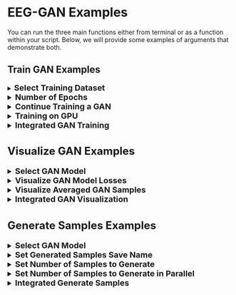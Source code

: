 # EEG-GAN Examples

You can run the three main functions either from terminal or as a function within your script. Below, we will provide some examples of arguments that demonstrate both.

## <b>Train GAN Examples</b>

<details style="border-color:Grey;">
    <summary style="background-color:transparent;"><b><font size = "4">Select Training Dataset</font></b></summary>
    <font size = "3">
    You can direct the GAN to train on specific datasets using the <code>data</code> argument. <br><br>

    <b>From terminal:</b><br>
    &emsp;<code>eeggan training_gan data=data\my_data.csv</code> <br><br>

</details>

<details style="border-color:Grey;">
    <summary style="background-color:transparent;"><b><font size = "4">Number of Epochs</font></b></summary>
    <font size = "3">
    You can vary the number of epochs that the GAN is trained on with the <code>n_epochs</code> parameter. <br><br>

    <b>From terminal:</b><br>
    &emsp;<code>eeggan training_gan n_epochs=8000</code> <br><br>

</details>

<details style="border-color:Grey;">
    <summary style="background-color:transparent;"><b><font size = "4">Continue Training a GAN</font></b></summary>
    <font size = "3">
    You can continue training a GAN using the <code>train_gan</code> and (optionally) <code>path_checkpoint</code> arguments. Not including the <code>path_checkpoint</code> argument will default to training a model <code>checkpoint.pt</code> <br><br>

    <b>From terminal:</b><br>
    &emsp;<code>eeggan training_gan train_gan path_checkpoint=my_model.pt</code> <br><br>

</details>

<details style="border-color:Grey;">
    <summary style="background-color:transparent;"><b><font size = "4">Training on GPU</font></b></summary>
    <font size = "3">
    You can use your GPU rather than CPU to train the GAN using the <code>ddp</code> parameter.<br><br>

    <b>From terminal:</b><br>
    &emsp;<code>eeggan training_gan ddp</code> <br><br>

</details>

<details style="border-color:Grey;">
    <summary style="background-color:transparent;"><b><font size = "4">Integrated GAN Training</font></b></summary>
    <font size = "3">
    We can use multiple arguments together to train our GAN, for example: <br>
    &emsp;On GPUs <code>ddp</code><br>
    &emsp;On our dataset <code>path_dataset=data\my_data.csv</code><br>
    &emsp;For 8000 epochs <code>n_epochs=8000</code><br><br>

    <b>From terminal:</b><br>
    &emsp;<code>eeggan training_gan ddp path_dataset=data\my_data.csv n_epochs=8000</code> <br><br>

</details>

## <b>Visualize GAN Examples</b>

<details style="border-color:Grey;">
    <summary style="background-color:transparent;"><b><font size = "4">Select GAN Model</font></b></summary>
    <font size = "3">
    First, you must tell the function what type of data it will be analyzing using the <code> checkpoint</code>, <code>experiment</code>, or  <code>csv_file</code> arguments. We will use <code>checkpoint</code>, which is used for GAN models.<br><br>
    You can visualize a specific GAN using the <code>file</code> and the <code>training_file</code> arguments.<br><br>

    <b>From terminal:</b><br>
    &emsp;<code>eeggan visualize checkpoint file=my_GAN.pt training_file=data\my_data.csv</code><br><br>

</details>

<details style="border-color:Grey;">
    <summary style="background-color:transparent;"><b><font size = "4">Visualize GAN Model Losses</font></b></summary>
    <font size = "3">
    First, you must tell the function what type of data it will be analyzing using the <code> checkpoint</code>, <code>experiment</code>, or  <code>csv_file</code> arguments. We will use <code>checkpoint</code>, which is used for GAN models.<br><br>
    You can visualize GAN model losses using the <code>plot_losses</code> argument.<br><br>

    <b>From terminal:</b><br>
    &emsp;<code>eeggan visualize checkpoint plot_losses</code><br><br>

</details>

<details style="border-color:Grey;">
    <summary style="background-color:transparent;"><b><font size = "4">Visualize Averaged GAN Samples</font></b></summary>
    <font size = "3">
    First, you must tell the function what type of data it will be analyzing using the <code> checkpoint</code>, <code>experiment</code>, or  <code>csv_file</code> arguments. We will use <code>checkpoint</code>, which is used for GAN models.<br><br>
    You can visualize a grand-average of data (across conditions) using the <code>averaged</code> argument.<br><br>

    <b>From terminal:</b><br>
    &emsp;<code>eeggan visualize checkpoint averaged</code><br><br>

</details>

<details style="border-color:Grey;">
    <summary style="background-color:transparent;"><b><font size = "4">Integrated GAN Visualization</font></b></summary>
    <font size = "3">
    First, you must tell the function what type of data it will be analyzing using the <code> checkpoint</code>, <code>experiment</code>, or  <code>csv_file</code> arguments. We will use <code>checkpoint</code>, which is used for GAN models.<br><br>

    We can use multiple arguments together to visualize our data, for example: <br>
    &emsp;On a GAN <code>checkpoint</code><br>
    &emsp;Plot losses <code>plot_losses</code><br>
    &emsp;Selecting a GAN <code>file=gansEEGModel.pt</code><br><br>

    <b>From terminal:</b><br>
    &emsp;<code>eeggan visualize checkpoint plot_losses file=gansEEGModel.pt</code><br><br>

</details>

## <b>Generate Samples Examples</b>

<details style="border-color:Grey;">
    <summary style="background-color:transparent;"><b><font size = "4">Select GAN Model</font></b></summary>
    <font size = "3">
    You can generate samples from a specific GAN using the <code>file</code> argument. <br><br>

    <b>From terminal:</b><br>
    &emsp;<code>eeggan generate_samples file=my_GAN.pt</code> <br><br>

</details>

<details style="border-color:Grey;">
    <summary style="background-color:transparent;"><b><font size = "4">Set Generated Samples Save Name</font></b></summary>
    <font size = "3">
    You can declare the path and name of the saved generated samples file using the <code>path_samples</code> argument. <br><br>

    <b>From terminal:</b><br>
    &emsp;<code>eeggan generate_samples path_samples=generated_samples\my_samples.csv</code> <br><br>

</details>

<details style="border-color:Grey;">
    <summary style="background-color:transparent;"><b><font size = "4">Set Number of Samples to Generate</font></b></summary>
    <font size = "3">
    You can set the total number of samples to generate (which will be split equally across conditions) using the <code>num_samples_total</code> argument. <br><br>

    <b>From terminal:</b><br>
    &emsp;<code>eeggan generate_samples num_samples_total=10000</code> <br><br>

</details>

<details style="border-color:Grey;">
    <summary style="background-color:transparent;"><b><font size = "4">Set Number of Samples to Generate in Parallel</font></b></summary>
    <font size = "3">
    You can set the number of samples that will be generated in parallel using the <code>num_samples_parallel</code> argument. <br><br>

    <b>From terminal:</b><br>
    &emsp;<code>eeggan generate_samples num_samples_parallel=1000</code> <br><br>

</details>

<details style="border-color:Grey;">
    <summary style="background-color:transparent;"><b><font size = "4">Integrated Generate Samples</font></b></summary>
    <font size = "3">
    We can use multiple arguments together to generate samples, for example: <br>
    &emsp;On our model <code>file=my_GAN.pt</code><br>
    &emsp;With a saved filename  <code>path_samples=generated_samples\my_samples.csv</code><br>
    &emsp;Generating 10,000 samples <code>num_samples_total=10000</code><br>
    &emsp;At a rate of 1,000 at a time <code>num_samples_parallel=1000</code><br><br>

    <b>From terminal:</b><br>
    &emsp;<code>eeggan generate_samples file=my_GAN.pt path_samples=generated_samples\my_samples.csv num_samples_total=10000 num_samples_parallel=1000</code> <br><br>

</details>
